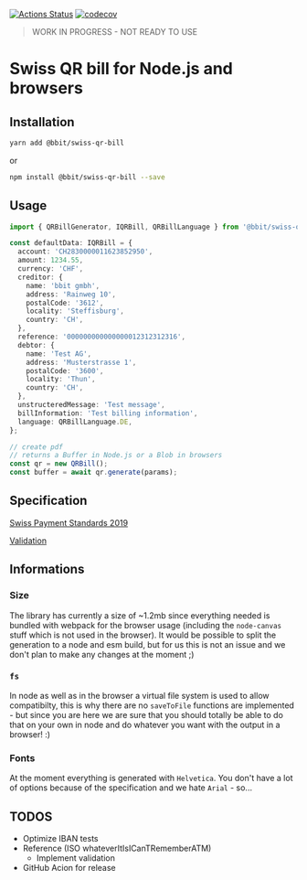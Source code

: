 [![Actions Status](https://github.com/bbit-cloud/swiss-qr-bill/workflows/Node%20CI/badge.svg)](https://github.com//bbit-cloud/swiss-qr-bill/actions)
[![codecov](https://codecov.io/gh/bbit-cloud/swiss-qr-bill/branch/master/graph/badge.svg)](https://codecov.io/gh/bbit-cloud/swiss-qr-bill)

> WORK IN PROGRESS - NOT READY TO USE

# Swiss QR bill for Node.js and browsers

## Installation

```bash
yarn add @bbit/swiss-qr-bill
```

or

```bash
npm install @bbit/swiss-qr-bill --save
```

## Usage

```ts
import { QRBillGenerator, IQRBill, QRBillLanguage } from '@bbit/swiss-qr-bill';

const defaultData: IQRBill = {
  account: 'CH2830000011623852950',
  amount: 1234.55,
  currency: 'CHF',
  creditor: {
    name: 'bbit gmbh',
    address: 'Rainweg 10',
    postalCode: '3612',
    locality: 'Steffisburg',
    country: 'CH',
  },
  reference: '000000000000000012312312316',
  debtor: {
    name: 'Test AG',
    address: 'Musterstrasse 1',
    postalCode: '3600',
    locality: 'Thun',
    country: 'CH',
  },
  unstructeredMessage: 'Test message',
  billInformation: 'Test billing information',
  language: QRBillLanguage.DE,
};

// create pdf
// returns a Buffer in Node.js or a Blob in browsers
const qr = new QRBill();
const buffer = await qr.generate(params);
```

## Specification

[Swiss Payment Standards 2019](https://www.paymentstandards.ch/dam/downloads/ig-qr-bill-en.pdf)

[Validation](https://www.swiss-qr-invoice.org/validator/?lang=de)

## Informations

### Size

The library has currently a size of ~1.2mb since everything needed is bundled with webpack for the browser usage (including the `node-canvas` stuff which is not used in the browser). It would be possible to split the generation to a node and esm build, but for us this is not an issue and we don't plan to make any changes at the moment ;)

### `fs`

In node as well as in the browser a virtual file system is used to allow compatibilty, this is why there are no `saveToFile` functions are implemented - but since you are here we are sure that you should totally be able to do that on your own in node and do whatever you want with the output in a browser! :)

### Fonts

At the moment everything is generated with `Helvetica`. You don't have a lot of options because of the specification and we hate `Arial` - so...

## TODOS

- Optimize IBAN tests
- Reference (ISO whateverItIsICanTRememberATM)
  - Implement validation
- GitHub Acion for release
